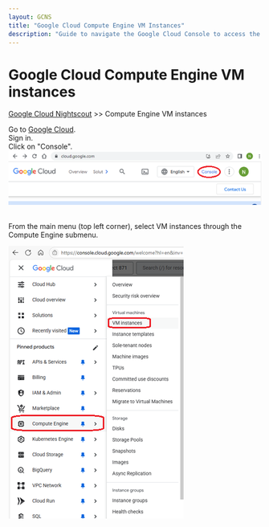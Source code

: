 ```yaml
---
layout: GCNS
title: "Google Cloud Compute Engine VM Instances"
description: "Guide to navigate the Google Cloud Console to access the Compute Engine VM instances page—so you can manage, stop, or view your Nightscout virtual machine."
---
```


# Google Cloud Compute Engine VM instances
[Google Cloud Nightscout](./GoogleCloud.md) >> Compute Engine VM instances  
  
Go to [Google Cloud](https://cloud.google.com/).  
Sign in.  
Click on "Console".  
![Console icon](./images/Console.png)  
<br/>  
  
From the main menu (top left corner), select VM instances through the Compute Engine submenu.  
  
![ComputeEngineVmInstances](./GCNS/images/ComputeEngineVmInstances.png)  
  
  
